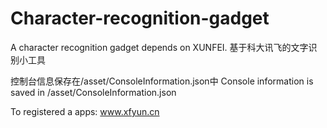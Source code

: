 # Character-recognition-gadget
A character recognition gadget depends on XUNFEI.   基于科大讯飞的文字识别小工具

控制台信息保存在/asset/ConsoleInformation.json中
Console information is saved in /asset/ConsoleInformation.json

To registered a apps: www.xfyun.cn
